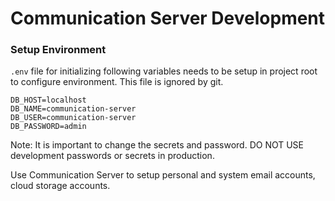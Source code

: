 # Communication Server Development

### Setup Environment

`.env` file for initializing following variables needs to be setup in project root to configure environment. This file is ignored by git.

```
DB_HOST=localhost
DB_NAME=communication-server
DB_USER=communication-server
DB_PASSWORD=admin
```

Note: It is important to change the secrets and password. DO NOT USE development passwords or secrets in production.

Use Communication Server to setup personal and system email accounts, cloud storage accounts.
